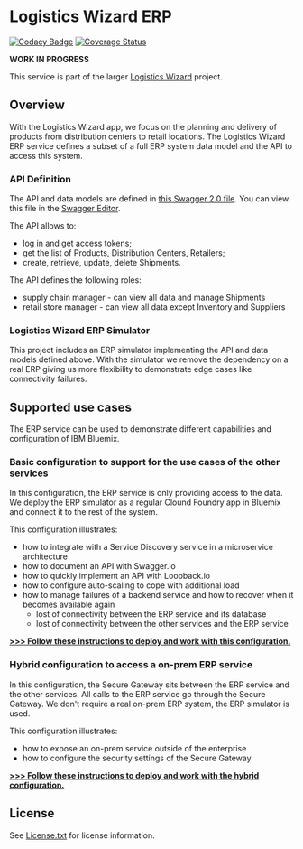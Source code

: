 # Logistics Wizard ERP

[![Codacy Badge](https://api.codacy.com/project/badge/Grade/1918ce5ef7fa4b7c95c55d4328cbaa18)](https://www.codacy.com/app/IBM-Bluemix/logistics-wizard-erp?utm_source=github.com&amp;utm_medium=referral&amp;utm_content=IBM-Bluemix/logistics-wizard-erp&amp;utm_campaign=Badge_Grade)
[![Coverage Status](https://coveralls.io/repos/github/IBM-Bluemix/logistics-wizard-erp/badge.svg?branch=master)](https://coveralls.io/github/IBM-Bluemix/logistics-wizard-erp?branch=master)

**WORK IN PROGRESS**

This service is part of the larger [Logistics Wizard](https://github.com/IBM-Bluemix/logistics-wizard) project.

## Overview

With the Logistics Wizard app, we focus on the planning and delivery of products from distribution centers to retail locations. The Logistics Wizard ERP service defines a subset of a full ERP system data model and the API to access this system.

### API Definition

The API and data models are defined in [this Swagger 2.0 file](spec.yaml). You can view this file in the [Swagger Editor](http://editor.swagger.io/#/?import=https://raw.githubusercontent.com/IBM-Bluemix/logistics-wizard-erp/master/spec.yaml
).

The API allows to:
* log in and get access tokens;
* get the list of Products, Distribution Centers, Retailers;
* create, retrieve, update, delete Shipments.

The API defines the following roles:
* supply chain manager - can view all data and manage Shipments
* retail store manager - can view all data except Inventory and Suppliers

### Logistics Wizard ERP Simulator

This project includes an ERP simulator implementing the API and data models defined above. With the simulator we remove the dependency on a real ERP giving us more flexibility to demonstrate edge cases like connectivity failures.

## Supported use cases

The ERP service can be used to demonstrate different capabilities and configuration of IBM Bluemix.

### Basic configuration to support for the use cases of the other services

In this configuration, the ERP service is only providing access to the data. We deploy the ERP simulator as a regular Clound Foundry app in Bluemix and connect it to the rest of the system.

This configuration illustrates:
* how to integrate with a Service Discovery service in a microservice architecture
* how to document an API with Swagger.io
* how to quickly implement an API with Loopback.io
* how to configure auto-scaling to cope with additional load
* how to manage failures of a backend service and how to recover when it becomes available again
  * lost of connectivity between the ERP service and its database
  * lost of connectivity between the other services and the ERP service

[**>>> Follow these instructions to deploy and work with this configuration.**](README-BASIC.md)

### Hybrid configuration to access a on-prem ERP service

In this configuration, the Secure Gateway sits between the ERP service and the other services. All calls to the ERP service go through the Secure Gateway. We don't require a real on-prem ERP system, the ERP simulator is used.

This configuration illustrates:
* how to expose an on-prem service outside of the enterprise
* how to configure the security settings of the Secure Gateway

[**>>> Follow these instructions to deploy and work with the hybrid configuration.**](README-HYBRID.md)

## License

See [License.txt](License.txt) for license information.

[bluemix_signup_url]: https://console.ng.bluemix.net/?cm_mmc=GitHubReadMe
